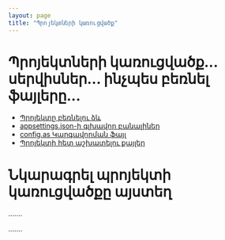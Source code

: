 ```yaml
---
layout: page
title: "Պրոյեկտների կառուցվածք" 
---
```


# Պրոյեկտների կառուցվածք... սերվիսներ... ինչպես բեռնել ֆայլերը...

* [Պրոյեկտը բեռնելու ձև](project/get_project.md)
* [appsettings.json-ի գլխավոր բանալիներ](project/appsettings_json.md)
* [config.as Կարգավորման ֆայլ](project/config_as.md)
* [Պրոյեկտի հետ աշխատելու քայլեր](project/working_with_project.md)


# Նկարագրել պրոյեկտի կառուցվածքը այստեղ 

.......

.......